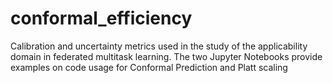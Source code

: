 # conformal_efficiency


Calibration and uncertainty metrics used in the study of the applicability domain in federated multitask learning. 
The two Jupyter Notebooks provide examples on code usage for Conformal Prediction and Platt scaling 
